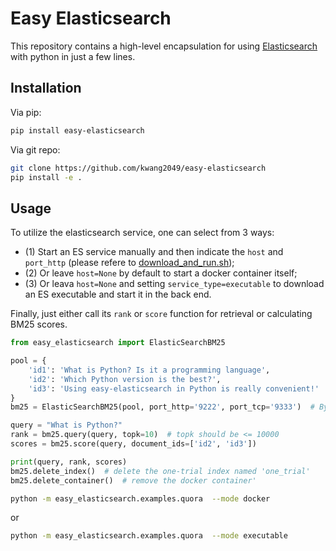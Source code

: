 # Easy Elasticsearch

This repository contains a high-level encapsulation for using [Elasticsearch](https://www.elastic.co/downloads/elasticsearch) with python in just a few lines.

## Installation
Via pip:
```bash
pip install easy-elasticsearch
```
Via git repo:
```bash
git clone https://github.com/kwang2049/easy-elasticsearch
pip install -e . 
```

## Usage
To utilize the elasticsearch service, one can select from 3 ways:
- (1) Start an ES service manually and then indicate the `host` and `port_http` (please refere to [download_and_run.sh](easy_elasticsearch/examples/download_and_run.sh)); 
- (2) Or leave `host=None` by default to start a docker container itself;
- (3) Or leava `host=None` and setting `service_type=executable` to download an ES executable and start it in the back end.

Finally, just either call its ```rank``` or ```score``` function for retrieval or calculating BM25 scores.
```python
from easy_elasticsearch import ElasticSearchBM25

pool = {
    'id1': 'What is Python? Is it a programming language',
    'id2': 'Which Python version is the best?',
    'id3': 'Using easy-elasticsearch in Python is really convenient!'
}
bm25 = ElasticSearchBM25(pool, port_http='9222', port_tcp='9333')  # By default, when `host=None` and `mode="docker"`, a ES docker container will be started at localhost.

query = "What is Python?"
rank = bm25.query(query, topk=10)  # topk should be <= 10000
scores = bm25.score(query, document_ids=['id2', 'id3'])

print(query, rank, scores)
bm25.delete_index()  # delete the one-trial index named 'one_trial'
bm25.delete_container()  # remove the docker container'
```
<!-- Another example for retrieving Quora questions can be found in [easy_elasticsearch/example/quora.py](https://github.com/kwang2049/easy-elasticsearch/blob/main/example/quora.py): -->
```bash
python -m easy_elasticsearch.examples.quora  --mode docker
```
or
```bash
python -m easy_elasticsearch.examples.quora  --mode executable
```
